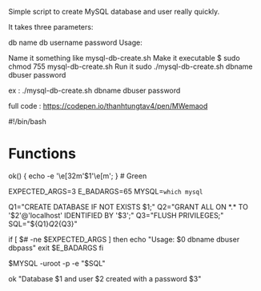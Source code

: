 Simple script to create MySQL database and user really quickly.

It takes three parameters:

db name
db username
password
Usage:

Name it something like mysql-db-create.sh
Make it executable $ sudo chmod 755 mysql-db-create.sh
Run it sudo ./mysql-db-create.sh dbname dbuser password

ex : ./mysql-db-create.sh dbname dbuser password

full code : https://codepen.io/thanhtungtav4/pen/MWemaod
>>>>>>>>>>>>>>>>>>>>>>>>>>>>>>>>>>>>>>>>>>>>>>>>>>>>>>>>>>>>>>>>>>>>>>

#!/bin/bash

# Functions
ok() { echo -e '\e[32m'$1'\e[m'; } # Green

EXPECTED_ARGS=3
E_BADARGS=65
MYSQL=`which mysql`
 
Q1="CREATE DATABASE IF NOT EXISTS $1;"
Q2="GRANT ALL ON *.* TO '$2'@'localhost' IDENTIFIED BY '$3';"
Q3="FLUSH PRIVILEGES;"
SQL="${Q1}${Q2}${Q3}"
 
if [ $# -ne $EXPECTED_ARGS ]
then
  echo "Usage: $0 dbname dbuser dbpass"
  exit $E_BADARGS
fi
 
$MYSQL -uroot -p -e "$SQL"

ok "Database $1 and user $2 created with a password $3"
